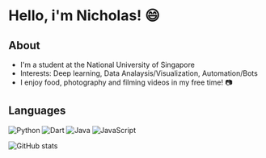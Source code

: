 # Hello, i'm Nicholas! 😄

## About
- I'm a student at the National University of Singapore
- Interests: Deep learning, Data Analaysis/Visualization, Automation/Bots
- I enjoy food, photography and filming videos in my free time! 📷

## Languages
![Python](https://img.shields.io/badge/python-3670A0?style=for-the-badge&logo=python&logoColor=ffdd54)
![Dart](https://img.shields.io/badge/dart-%230175C2.svg?style=for-the-badge&logo=dart&logoColor=white)
![Java](https://img.shields.io/badge/java-%23ED8B00.svg?style=for-the-badge&logo=java&logoColor=white)
![JavaScript](https://img.shields.io/badge/javascript-%23323330.svg?style=for-the-badge&logo=javascript&logoColor=%23F7DF1E)


![GitHub stats](https://github-readme-stats.vercel.app/api?username=nicleejy&count_private=true&theme=algolia)
<!---[![Top Langs](https://github-readme-stats.vercel.app/api/top-langs/?username=nicleejy&layout=compact)](https://github.com/anuraghazra/github-readme-stats)-->
